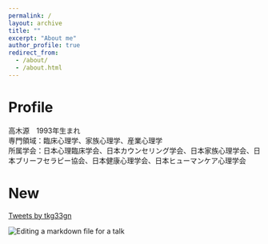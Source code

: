 ```yaml
---
permalink: /
layout: archive
title: ""
excerpt: "About me"
author_profile: true
redirect_from: 
  - /about/
  - /about.html
---
```


# Profile
高木源　1993年生まれ  
専門領域：臨床心理学、家族心理学、産業心理学  
所属学会：日本心理臨床学会、日本カウンセリング学会、日本家族心理学会、日本ブリーフセラピー協会、日本健康心理学会、日本ヒューマンケア心理学会  

# New
<a class="twitter-timeline" href="https://twitter.com/tkg33gn?ref_src=twsrc%5Etfw">Tweets by tkg33gn</a> <script async src="https://platform.twitter.com/widgets.js" charset="utf-8"></script>

![Editing a markdown file for a talk](/files/top_1.png)
